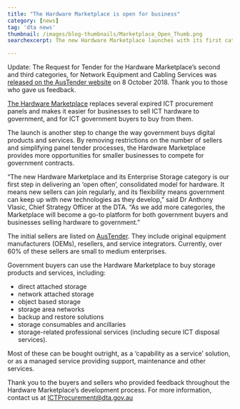 ```yaml
---
title: "The Hardware Marketplace is open for business"
category: [news]
tag: 'dta news'
thumbnail: /images/blog-thumbnails/Marketplace_Open_Thumb.png
searchexcerpt: The new Hardware Marketplace launches with its first category, Enterprise Storage.

---
```

<p class="callout">Update: The Request for Tender for the Hardware Marketplace’s second and third categories, for Network Equipment and Cabling Services was <a href="https://www.tenders.gov.au/?event=public.atm.show&ATMUUID=35F84EC2-9515-6A29-DB123BE7F4193D22">released on the AusTender website</a> on 8 October 2018. Thank you to those who gave us feedback.</p>

[The Hardware Marketplace](https://ictprocurement.service-now.com/sp) replaces several expired ICT procurement panels and makes it easier for businesses to sell ICT hardware to government, and for ICT government buyers to buy from them.

The launch is another step to change the way government buys digital products and services. By removing restrictions on the number of sellers and simplifying panel tender processes, the Hardware Marketplace provides more opportunities for smaller businesses to compete for government contracts.

“The new Hardware Marketplace and its Enterprise Storage category is our first step in delivering an ‘open often’, consolidated model for hardware. It means new sellers can join regularly, and its flexibility means government can keep up with new technologies as they develop,” said Dr Anthony Vlasic, Chief Strategy Officer at the DTA. “As we add more categories, the Marketplace will become a go-to platform for both government buyers and businesses selling hardware to government.”

The initial sellers are listed on [AusTender](https://www.tenders.gov.au/?event=public.son.view&SONUUID=61F30DD8-C7E2-EC94-2A86C3ADF5775795). They include original equipment manufacturers (OEMs), resellers, and service integrators. Currently, over 60% of these sellers are small to medium enterprises.

Government buyers can use the Hardware Marketplace to buy storage products and services, including:
- direct attached storage
- network attached storage
- object based storage
- storage area networks
- backup and restore solutions
- storage consumables and ancillaries
- storage-related professional services (including secure ICT disposal services).

Most of these can be bought outright, as a ‘capability as a service’ solution, or as a managed service providing support, maintenance and other services.

Thank you to the buyers and sellers who provided feedback throughout the Hardware Marketplace’s development process. For more information, contact us at [ICTProcurement@dta.gov.au](mailto:ICTProcurement@dta.gov.au)
